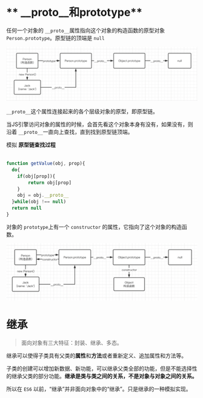 

# ** __proto__和prototype**


任何一个对象的 `__proto__`属性指向这个对象的构造函数的原型对象`Person.prototype`。原型链的顶端是 `null`
​

![](../imgs/img.png)

`__proto__`这个属性连接起来的各个层级对象的原型，即原型链。
​

当JS引擎访问对象的属性的时候，会首先看这个对象本身有没有，如果没有，则沿着 `__proto__`一直向上查找，直到找到原型链顶端。


模拟 **原型链查找过程**
```javascript

function getValue(obj, prop){
  do{
  	if(obj[prop]){
    	return obj[prop]
    }
    obj = obj.__proto__
  }while(obj !== null)
  return null
}
```


对象的 `prototype`上有一个 `constructor` 的属性，它指向了这个对象的构造函数。
​

![](../imgs/img_2.png)
# 继承


> 面向对象有三大特征：封装、继承、多态。



继承可以使得子类具有父类的**属性**和**方法**或者重新定义、追加属性和方法等。
​

子类的创建可以增加新数据、新功能，可以继承父类全部的功能，但是不能选择性的继承父类的部分功能。**继承是类与类之间的关系，不是对象与对象之间的关系。**
**​**

所以在 `ES6` 以前，“继承”并非面向对象中的“继承”。只是继承的一种模拟实现。
